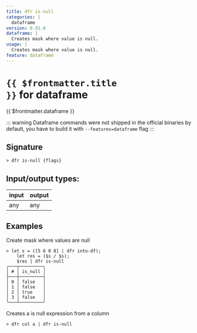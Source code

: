 ```yaml
---
title: dfr is-null
categories: |
  dataframe
version: 0.91.0
dataframe: |
  Creates mask where value is null.
usage: |
  Creates mask where value is null.
feature: dataframe
---
```

<!-- This file is automatically generated. Please edit the command in https://github.com/nushell/nushell instead. -->

# <code>{{ $frontmatter.title }}</code> for dataframe

<div class='command-title'>{{ $frontmatter.dataframe }}</div>


::: warning
Dataframe commands were not shipped in the official binaries by default, you have to build it with `--features=dataframe` flag
:::
## Signature

```> dfr is-null {flags} ```


## Input/output types:

| input | output |
| ----- | ------ |
| any   | any    |

## Examples

Create mask where values are null
```nu
> let s = ([5 6 0 8] | dfr into-df);
    let res = ($s / $s);
    $res | dfr is-null
╭───┬─────────╮
│ # │ is_null │
├───┼─────────┤
│ 0 │ false   │
│ 1 │ false   │
│ 2 │ true    │
│ 3 │ false   │
╰───┴─────────╯

```

Creates a is null expression from a column
```nu
> dfr col a | dfr is-null

```
